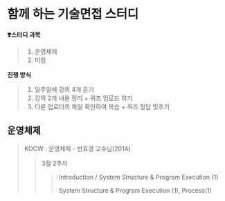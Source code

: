 # 함께 하는 기술면접 스터디
**❣️스터디 과목**
> 1. 운영체제
> 2. 미정

**진행 방식**
> 1. 일주일에 강의 4개 듣기
> 2. 강의 2개 내용 정리 + 퀴즈 업로드 하기
> 3. 다른 업로더의 파일 확인하여 복습 + 퀴즈 정답 맞추기

## 운영체제
>  KOCW : 운영체제 - 반효경 교수님(2014)
>> 3월 2주차
>>> Introduction / System Structure & Program Execution (1)
>>> 
>>> System Structure & Program Execution (1), Process(1)
